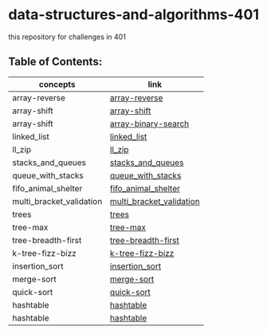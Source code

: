 # data-structures-and-algorithms-401

this repository for challenges in 401

## Table of Contents:

concepts | link
------------ | -------------
 array-reverse |[array-reverse](https://obada-gh.github.io/data-structures-and-algorithms-401/array-reverse/)
 array-shift |[array-shift](https://obada-gh.github.io/data-structures-and-algorithms-401/array-shift/)
 array-shift |[array-binary-search](https://obada-gh.github.io/data-structures-and-algorithms-401/array-binary-search/)
 linked_list |[linked_list](https://obada-gh.github.io/data-structures-and-algorithms-401/Data-Structures/python/linked_list/)
 ll_zip |[ll_zip](https://obada-gh.github.io/data-structures-and-algorithms-401/challenges/ll_zip/)
 stacks_and_queues |[stacks_and_queues](https://obada-gh.github.io/data-structures-and-algorithms-401/Data-Structures/python/stacks_and_queues/)
 queue_with_stacks |[queue_with_stacks](https://obada-gh.github.io/data-structures-and-algorithms-401/challenges/queue_with_stacks/)
 fifo_animal_shelter |[fifo_animal_shelter](https://obada-gh.github.io/data-structures-and-algorithms-401/challenges/fifo_animal_shelter/)
 multi_bracket_validation |[multi_bracket_validation](https://obada-gh.github.io/data-structures-and-algorithms-401/challenges/multi_bracket_validation/)
 trees |[trees](https://obada-gh.github.io/data-structures-and-algorithms-401/Data-Structures/python/trees/)
 tree-max |[tree-max](https://obada-gh.github.io/data-structures-and-algorithms-401/Data-Structures/python/trees/)
 tree-breadth-first |[tree-breadth-first](https://obada-gh.github.io/data-structures-and-algorithms-401/Data-Structures/python/trees/)
 k-tree-fizz-bizz |[k-tree-fizz-bizz](https://obada-gh.github.io/data-structures-and-algorithms-401/Data-Structures/python/k-tree/)
 insertion_sort |[insertion_sort](https://obada-gh.github.io/data-structures-and-algorithms-401/challenges/Insertion-Sort/)
 merge-sort |[merge-sort](https://obada-gh.github.io/data-structures-and-algorithms-401/challenges/merge-sort/merge-sort/)
 quick-sort |[quick-sort](https://obada-gh.github.io/data-structures-and-algorithms-401/challenges/quick-sort/)
 hashtable |[hashtable](https://obada-gh.github.io/data-structures-and-algorithms-401/Data-Structures/python/hashtable/)
 hashtable |[hashtable](https://obada-gh.github.io/data-structures-and-algorithms-401/Data-Structures/python/hashmap-repeated-word/)

